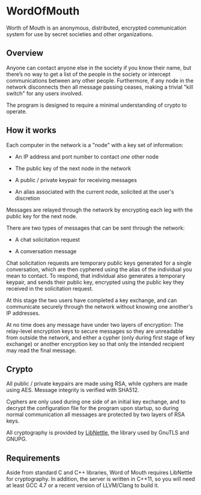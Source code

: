 WordOfMouth
===========

Worth of Mouth is an anonymous, distributed, encrypted communication system for use by secret societies and other organizations.

Overview
--------

Anyone can contact anyone else in the society if you know their name, but there’s no way to get a list of the people in the society or intercept communications between any other people. Furthermore, if any node in the network disconnects then all message passing ceases, making a trivial "kill switch" for any users involved.

The program is designed to require a minimal understanding of crypto to operate.

How it works
------------

Each computer in the network is a "node" with a key set of information:

* An IP address and port number to contact *one* other node

* The public key of the next node in the network

* A public / private keypair for receiving messages

* An alias associated with the current node, solicited at the user's discretion

Messages are relayed through the network by encrypting each leg with the public key for the next node.

There are two types of messages that can be sent through the network:

* A chat solicitation request

* A conversation message

Chat solicitation requests are temporary public keys generated for a single conversation, which are then cyphered using the alias of the individual you mean to contact. To respond, that individual also generates a temporary keypair, and sends their public key, encrypted using the public key they received in the solicitation request. 

At this stage the two users have completed a key exchange, and can communicate securely through the network without knowing one another's IP addresses.

At no time does any message have under two layers of encryption: The relay-level encryption keys to secure messages so they are unreadable from outside the network, and either a cypher (only during first stage of key exchange) or another encryption key so that only the intended recipient may read the final message.

Crypto
------

All public / private keypairs are made using RSA, while cyphers are made using AES. Message integrity is verified with SHA512.

Cyphers are only used during one side of an initial key exchange, and to decrypt the configuration file for the program upon startup, so during normal communication all messages are protected by two layers of RSA keys.

All cryptography is provided by [LibNettle](https://www.lysator.liu.se/~nisse/nettle/nettle.html), the library used by GnuTLS and GNUPG.

Requirements
------------

Aside from standard C and C++ libraries, Word of Mouth requires LibNettle for cryptography. In addition, the server is written in C++11, so you will need at least GCC 4.7 or a recent version of LLVM/Clang to build it.
